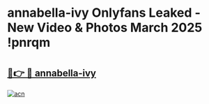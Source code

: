 # annabella-ivy Onlyfans Leaked - New Video & Photos March 2025 !pnrqm

# <h2><a href="https://l74go3.iuczelnia.edu.pl?title=annabella-ivy&ref=pnrqm">🔗👉 🔴 annabella-ivy</a></h2>

[![acn](https://github.com/user-attachments/assets/0f9c940e-d8b0-45ae-aac7-cd30a18b3e1c)](https://l74go3.iuczelnia.edu.pl?title=annabella-ivy&ref=pnrqm)

